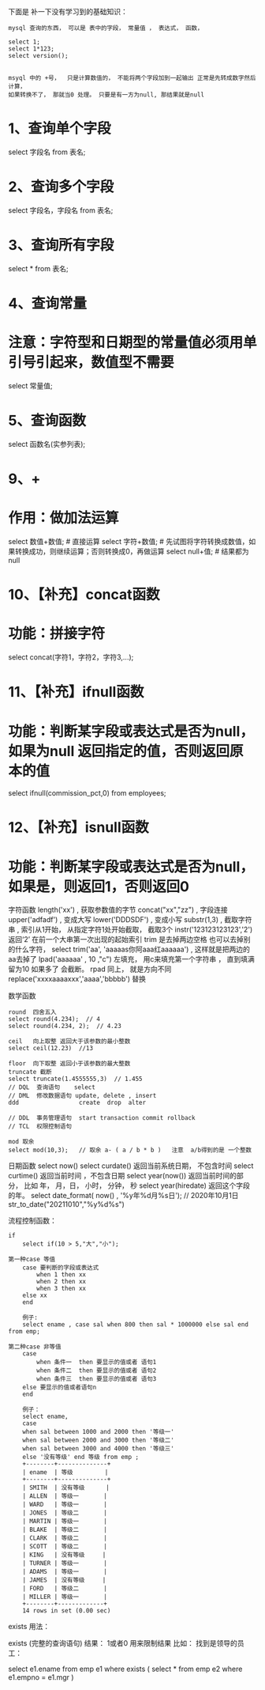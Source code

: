 
下面是
	补一下没有学习到的基础知识：

	mysql 查询的东西， 可以是 表中的字段， 常量值 ， 表达式， 函数， 

	select 1; 
	select 1*123;
	select version();


	msyql 中的 +号，  只是计算数值的， 不能将两个字段加到一起输出 正常是先转成数字然后计算， 
	如果转换不了， 那就当0 处理。 只要是有一方为null, 那结果就是null


	




# 1、查询单个字段
select 字段名 from 表名;

# 2、查询多个字段
select 字段名，字段名 from 表名;

# 3、查询所有字段
select * from 表名;

# 4、查询常量
# 注意：字符型和日期型的常量值必须用单引号引起来，数值型不需要
select 常量值;

# 5、查询函数
select 函数名(实参列表);

# 9、+
# 作用：做加法运算
select 数值+数值;  # 直接运算
select 字符+数值;  # 先试图将字符转换成数值，如果转换成功，则继续运算；否则转换成0，再做运算
select null+值;  # 结果都为null

# 10、【补充】concat函数
# 功能：拼接字符
select concat(字符1，字符2，字符3,...);

# 11、【补充】ifnull函数
# 功能：判断某字段或表达式是否为null，如果为null 返回指定的值，否则返回原本的值
select ifnull(commission_pct,0) from employees;

# 12、【补充】isnull函数
# 功能：判断某字段或表达式是否为null，如果是，则返回1，否则返回0


字符函数
	length('xx')  , 获取参数值的字节
	concat("xx","zz")  , 字段连接
	upper('adfadf') 	, 变成大写
	lower('DDDSDF')	, 变成小写
	substr(1,3) , 截取字符串 , 索引从1开始， 从指定字符1处开始截取， 截取3个
	instr('123123123123','2')   返回‘2’ 在前一个大串第一次出现的起始索引
	trim 是去掉两边空格  也可以去掉别的什么字符， select trim('aa', 'aaaaas你阿aaa红aaaaaa') , 这样就是把两边的aa去掉了
	lpad('aaaaaa' , 10 ,"c") 左填充， 用c来填充第一个字符串 ， 直到填满留为10 如果多了 会截断。 
	rpad 同上， 就是方向不同
	replace('xxxxaaaaxxx','aaaa','bbbbb')  替换


数学函数

	round  四舍五入
	select round(4.234);  // 4
	select round(4.234, 2);  // 4.23

	ceil   向上取整 返回大于该参数的最小整数
	select ceil(12.23)  //13

	floor  向下取整 返回小于该参数的最大整数
	truncate 截断 
	select truncate(1.4555555,3)  // 1.455 
	// DQL  查询语句	select 
	// DML  修改数据语句 update, delete , insert 
	ddd					create  drop  alter

	// DDL	事务管理语句  start transaction commit rollback 
	// TCL  权限控制语句

	mod 取余
	select mod(10,3);	// 取余 a- ( a / b * b )	 注意  a/b得到的是 一个整数


日期函数
	select now()
	select curdate() 返回当前系统日期， 不包含时间
	select curtime() 返回当前时间 ，不包含日期
	select year(now())	 返回当前时间的部分， 比如 年， 月，日， 小时， 分钟， 秒
	select year(hiredate)  返回这个字段的年。 
	select date_format( now() , '%y年%d月%s日'); //  2020年10月1日
	str_to_date("20211010","%y%d%s")


流程控制函数：

	if
		select if(10 > 5,"大","小");

	第一种case 等值
		case 要判断的字段或表达式
			when 1 then xx
			when 2 then xx
			when 3 then xx
		else xx 
		end 

		例子:
		select ename , case sal when 800 then sal * 1000000 else sal end from emp;

	第二种case 非等值
		case
			when 条件一  then 要显示的值或者 语句1 
			when 条件二  then 要显示的值或者 语句2 
			when 条件三  then 要显示的值或者 语句3 
		else 要显示的值或者语句n
		end 

		例子：
		select ename, 
		case
		when sal between 1000 and 2000 then '等级一'
		when sal between 2000 and 3000 then '等级二'
		when sal between 3000 and 4000 then '等级三'
		else '没有等级' end 等级 from emp ;
		+--------+--------------+
		| ename  | 等级         |
		+--------+--------------+
		| SMITH  | 没有等级      |
		| ALLEN  | 等级一       |
		| WARD   | 等级一       |
		| JONES  | 等级二       |
		| MARTIN | 等级一       |
		| BLAKE  | 等级二       |
		| CLARK  | 等级二       |
		| SCOTT  | 等级二       |
		| KING   | 没有等级     |
		| TURNER | 等级一       |
		| ADAMS  | 等级一       |
		| JAMES  | 没有等级     |
		| FORD   | 等级二       |
		| MILLER | 等级一       |
		+--------+-------------+
		14 rows in set (0.00 sec)


exists 用法：

exists (完整的查询语句) 
结果： 
    1或者0 用来限制结果
比如： 
    找到是领导的员工： 
    
select 
    e1.ename 
from 
    emp e1
where 
    exists  (
        select
            *
        from 
            emp e2
        where
            e1.empno = e1.mgr
        ) 




      